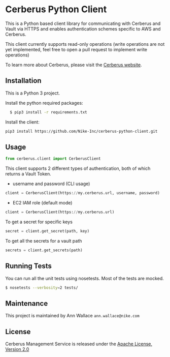 # Cerberus Python Client

This is a Python based client library for communicating with Cerberus and Vault via HTTPS and enables authentication schemes specific
to AWS and Cerberus.

This client currently supports read-only operations (write operations are not yet implemented, feel free to open a
pull request to implement write operations)

To learn more about Cerberus, please visit the [Cerberus website](http://engineering.nike.com/cerberus/).

## Installation
This is a Python 3 project.

Install the python required packages:
```bash
  $ pip3 install -r requirements.txt
```

Install the client:
```bash
pip3 install https://github.com/Nike-Inc/cerberus-python-client.git
```


## Usage

```python
from cerberus.client import CerberusClient
```
This client supports 2 different types of authentication, both of which returns a Vault Token.

* username and password (CLI usage)
```python
client = CerberusClient(https://my.cerberus.url, username, password)
```

* EC2 IAM role (default mode)
```python
client = CerberusClient(https://my.cerberus.url)
```

To get a secret for specific keys
```python
secret = client.get_secret(path, key)
```

To get all the secrets for a vault path
```python
secrets = client.get_secrets(path)
```

## Running Tests

You can run all the unit tests using nosetests. Most of the tests are mocked.

```bash
$ nosetests --verbosity=2 tests/
```

## Maintenance
This project is maintained by Ann Wallace `ann.wallace@nike.com`

## License

Cerberus Management Service is released under the [Apache License, Version 2.0](http://www.apache.org/licenses/LICENSE-2.0)

[travis]:https://travis-ci.org/Nike-Inc/cerberus-management-service
[travis img]:https://api.travis-ci.org/Nike-Inc/cerberus-management-service.svg?branch=master

[license]:LICENSE.txt
[license img]:https://img.shields.io/badge/License-Apache%202-blue.svg
